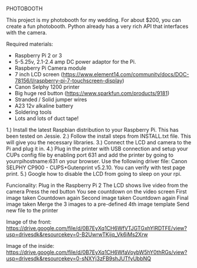 
PHOTOBOOTH

This project is my photobooth for my wedding. For about $200, you can create a fun photobooth. Python already has a very rich API that interfaces with the camera.

Required materials:
   - Raspberry Pi 2 or 3
   - 5-5.25v, 2.1-2.4 amp DC power adaptor for the Pi.
   - Raspberry Pi Camera module 
   - 7 inch LCD screen (https://www.element14.com/community/docs/DOC-78156/l/raspberry-pi-7-touchscreen-display)
   - Canon Selphy 1200 printer
   - Big huge red button (https://www.sparkfun.com/products/9181)
   - Stranded / Solid jumper wires
   - A23 12v alkaline battery
   - Soldering tools
   - Lots and lots of duct tape!

1.) Install the latest Raspbian distribution to your Raspberry Pi. This has been tested on Jessie.
2.) Follow the install steps from INSTALL.txt file.  This will give you the necessary libraries.
3.) Connect the LCD and camera to the Pi and plug it in.
4.) Plug in the printer with USB connection and setup your CUPs config file by enabling port 631 and add the printer by going to      yourrpihostname:631 on your browser.
    Use the following driver file: Canon SELPHY CP900 - CUPS+Gutenprint v5.2.10.  You can verify with test page print.
5.) Google how to disable the LCD from going to sleep on your rpi.  

Funcionality:
    Plug in the Raspberry Pi 2
    The LCD shows live video from the camera
    Press the red button
    You see countdown on the video screen
    First image taken
    Countdown again
    Second image taken
    Countdown again
    Final image taken
    Merge the 3 images to a pre-defined 4th image template
    Send new file to the printer

Image of the front:
https://drive.google.com/file/d/0B7EyXq1CH6WfVTJGTGxhYlRDTFE/view?usp=drivesdk&resourcekey=0-B2UwrwTKijq_Vk6iMs2Xrw

Image of the inside:
https://drive.google.com/file/d/0B7EyXq1CH6WfaVoybW5hY0thRGs/view?usp=drivesdk&resourcekey=0-sNXYj3zFB9shJUTfyUbbNQ

